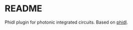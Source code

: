 # README

Phidl plugin for photonic integrated circuits.
Based on [phidl](https://github.com/amccaugh/phidl).
